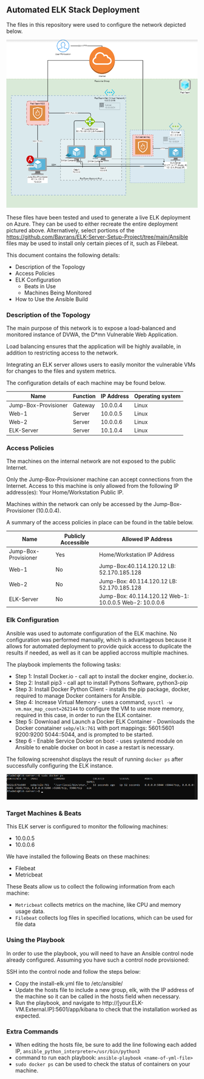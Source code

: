 ## Automated ELK Stack Deployment

The files in this repository were used to configure the network depicted below.

![Network Diagram](https://github.com/Bayrans/ELK-Server-Setup-Project/blob/main/Images/Network-Diagram-ELK.png "Network Diagram")

These files have been tested and used to generate a live ELK deployment on Azure. They can be used to either recreate the entire deployment pictured above. Alternatively, select portions of the https://github.com/Bayrans/ELK-Server-Setup-Project/tree/main/Ansible files may be used to install only certain pieces of it, such as Filebeat.


This document contains the following details:
- Description of the Topology
- Access Policies
- ELK Configuration
  - Beats in Use
  - Machines Being Monitored
- How to Use the Ansible Build


### Description of the Topology

The main purpose of this network is to expose a load-balanced and monitored instance of DVWA, the D*mn Vulnerable Web Application.

Load balancing ensures that the application will be highly available, in addition to restricting access to the network.

Integrating an ELK server allows users to easily monitor the vulnerable VMs for changes to the files and system metrics.


The configuration details of each machine may be found below.

| Name                 | Function | IP Address | Operating system |
|----------------------|----------|------------|------------------|
| Jump-Box-Provisioner | Gateway  | 10.0.0.4   | Linux            |
| Web-1                | Server   | 10.0.0.5   | Linux            |
| Web-2                | Server   | 10.0.0.6   | Linux            |
| ELK-Server           | Server   | 10.1.0.4   | Linux            |

### Access Policies

The machines on the internal network are not exposed to the public Internet. 

Only the Jump-Box-Provisioner machine can accept connections from the Internet. Access to this machine is only allowed from the following IP address(es): Your Home/Workstation Public IP.


Machines within the network can only be accessed by the Jump-Box-Provisioner (10.0.0.4).

A summary of the access policies in place can be found in the table below.

| Name                 | Publicly Accessible | Allowed IP Address                                      |
|----------------------|---------------------|---------------------------------------------------------|
| Jump-Box-Provisioner | Yes                 | Home/Workstation IP Address                             |
| Web-1                | No                  | Jump-Box:40.114.120.12 LB: 52.170.185.128               |
| Web-2                | No                  | Jump-Box: 40.114.120.12 LB: 52.170.185.128              |
| ELK-Server           | No                  | Jump-Box: 40.114.120.12 Web-1: 10.0.0.5 Web-2: 10.0.0.6 |

### Elk Configuration

Ansible was used to automate configuration of the ELK machine. No configuration was performed manually, which is advantageous because it allows for automated deployment to provide quick access to duplicate the results if needed, as well as it can be applied accross multiple machines.

The playbook implements the following tasks:
- Step 1: Install Docker.io - call apt to install the docker engine, docker.io.
- Step 2: Install pip3 - call apt to install Pythons Software, python3-pip
- Step 3: Install Docker Python Client - installs the pip package, docker, required to manage Docker containers for Ansible.
- Step 4: Increase Virtual Memory - uses a command, `sysctl -w vm.max_map_count=262144` to configure the VM to use more memory, required in this case, in order to run the ELK container.
- Step 5: Download and Launch a Docker ELK Container - Downloads the Docker conatainer `sebp/elk:761` with port mappings: 5601:5601 9200:9200 5044::5044, and is prompted to be started.
- Step 6 - Enable Service Docker on boot - uses systemd module on Ansible to enable docker on boot in case a restart is necessary.


The following screenshot displays the result of running `docker ps` after successfully configuring the ELK instance.

![docker-ps](https://github.com/Bayrans/ELK-Server-Setup-Project/blob/main/Images/doccker-ps-output.png "docker-ps output")
### Target Machines & Beats
This ELK server is configured to monitor the following machines:
- 10.0.0.5
- 10.0.0.6

We have installed the following Beats on these machines:
- Filebeat
- Metricbeat

These Beats allow us to collect the following information from each machine:
- `Metricbeat` collects metrics on the machine, like CPU and memory usage data.
- `Filebeat` collects log files in specified locations, which can be used for file data  

### Using the Playbook
In order to use the playbook, you will need to have an Ansible control node already configured. Assuming you have such a control node provisioned: 

SSH into the control node and follow the steps below:
- Copy the install-elk.yml file to /etc/ansible/
- Update the hosts file to include a new group, elk, with the IP address of the machine so it can be called in the hosts field when necessary.
- Run the playbook, and navigate to http://[your.ELK-VM.External.IP]:5601/app/kibana to check that the installation worked as expected.

### Extra Commands
- When editing the hosts file, be sure to add the line following each added IP, `ansible_python_interpreter=/usr/bin/python3`
- command to run each playbook: `ansible-playbook <name-of-yml-file>`
- `sudo docker ps` can be used to check the status of containers on your machine. 
